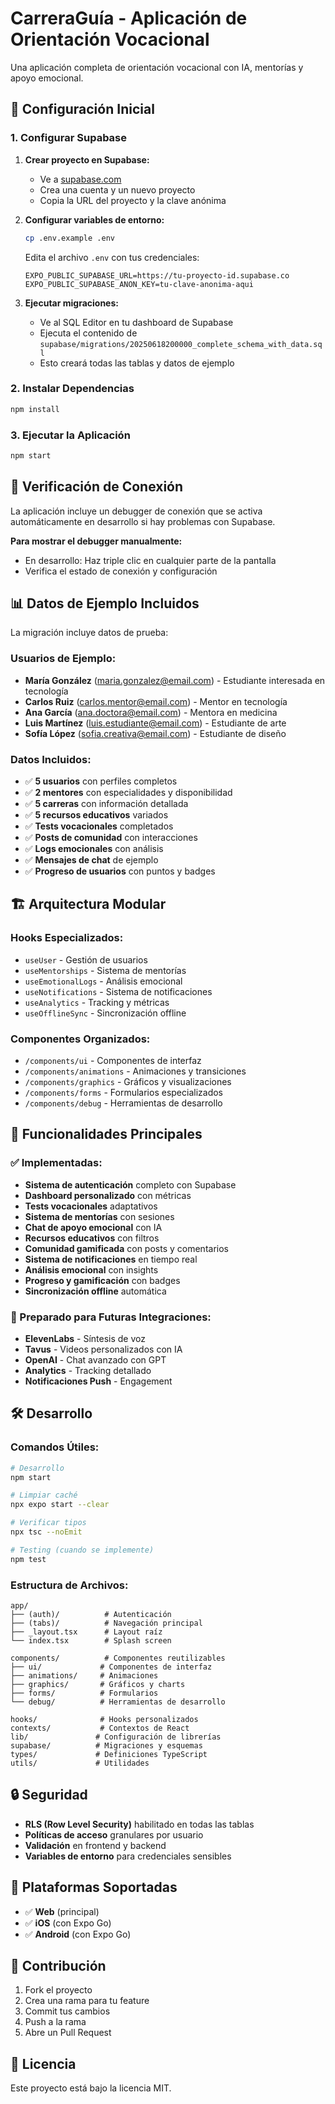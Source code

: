 # CarreraGuía - Aplicación de Orientación Vocacional

Una aplicación completa de orientación vocacional con IA, mentorías y apoyo emocional.

## 🚀 Configuración Inicial

### 1. Configurar Supabase

1. **Crear proyecto en Supabase:**
   - Ve a [supabase.com](https://supabase.com)
   - Crea una cuenta y un nuevo proyecto
   - Copia la URL del proyecto y la clave anónima

2. **Configurar variables de entorno:**
   ```bash
   cp .env.example .env
   ```
   
   Edita el archivo `.env` con tus credenciales:
   ```env
   EXPO_PUBLIC_SUPABASE_URL=https://tu-proyecto-id.supabase.co
   EXPO_PUBLIC_SUPABASE_ANON_KEY=tu-clave-anonima-aqui
   ```

3. **Ejecutar migraciones:**
   - Ve al SQL Editor en tu dashboard de Supabase
   - Ejecuta el contenido de `supabase/migrations/20250618200000_complete_schema_with_data.sql`
   - Esto creará todas las tablas y datos de ejemplo

### 2. Instalar Dependencias

```bash
npm install
```

### 3. Ejecutar la Aplicación

```bash
npm start
```

## 🔧 Verificación de Conexión

La aplicación incluye un debugger de conexión que se activa automáticamente en desarrollo si hay problemas con Supabase.

**Para mostrar el debugger manualmente:**
- En desarrollo: Haz triple clic en cualquier parte de la pantalla
- Verifica el estado de conexión y configuración

## 📊 Datos de Ejemplo Incluidos

La migración incluye datos de prueba:

### Usuarios de Ejemplo:
- **María González** (maria.gonzalez@email.com) - Estudiante interesada en tecnología
- **Carlos Ruiz** (carlos.mentor@email.com) - Mentor en tecnología
- **Ana García** (ana.doctora@email.com) - Mentora en medicina
- **Luis Martínez** (luis.estudiante@email.com) - Estudiante de arte
- **Sofía López** (sofia.creativa@email.com) - Estudiante de diseño

### Datos Incluidos:
- ✅ **5 usuarios** con perfiles completos
- ✅ **2 mentores** con especialidades y disponibilidad
- ✅ **5 carreras** con información detallada
- ✅ **5 recursos educativos** variados
- ✅ **Tests vocacionales** completados
- ✅ **Posts de comunidad** con interacciones
- ✅ **Logs emocionales** con análisis
- ✅ **Mensajes de chat** de ejemplo
- ✅ **Progreso de usuarios** con puntos y badges

## 🏗️ Arquitectura Modular

### Hooks Especializados:
- `useUser` - Gestión de usuarios
- `useMentorships` - Sistema de mentorías
- `useEmotionalLogs` - Análisis emocional
- `useNotifications` - Sistema de notificaciones
- `useAnalytics` - Tracking y métricas
- `useOfflineSync` - Sincronización offline

### Componentes Organizados:
- `/components/ui` - Componentes de interfaz
- `/components/animations` - Animaciones y transiciones
- `/components/graphics` - Gráficos y visualizaciones
- `/components/forms` - Formularios especializados
- `/components/debug` - Herramientas de desarrollo

## 🎯 Funcionalidades Principales

### ✅ Implementadas:
- **Sistema de autenticación** completo con Supabase
- **Dashboard personalizado** con métricas
- **Tests vocacionales** adaptativos
- **Sistema de mentorías** con sesiones
- **Chat de apoyo emocional** con IA
- **Recursos educativos** con filtros
- **Comunidad gamificada** con posts y comentarios
- **Sistema de notificaciones** en tiempo real
- **Análisis emocional** con insights
- **Progreso y gamificación** con badges
- **Sincronización offline** automática

### 🔮 Preparado para Futuras Integraciones:
- **ElevenLabs** - Síntesis de voz
- **Tavus** - Videos personalizados con IA
- **OpenAI** - Chat avanzado con GPT
- **Analytics** - Tracking detallado
- **Notificaciones Push** - Engagement

## 🛠️ Desarrollo

### Comandos Útiles:
```bash
# Desarrollo
npm start

# Limpiar caché
npx expo start --clear

# Verificar tipos
npx tsc --noEmit

# Testing (cuando se implemente)
npm test
```

### Estructura de Archivos:
```
app/
├── (auth)/          # Autenticación
├── (tabs)/          # Navegación principal
├── _layout.tsx      # Layout raíz
└── index.tsx        # Splash screen

components/          # Componentes reutilizables
├── ui/             # Componentes de interfaz
├── animations/     # Animaciones
├── graphics/       # Gráficos y charts
├── forms/          # Formularios
└── debug/          # Herramientas de desarrollo

hooks/              # Hooks personalizados
contexts/           # Contextos de React
lib/               # Configuración de librerías
supabase/          # Migraciones y esquemas
types/             # Definiciones TypeScript
utils/             # Utilidades
```

## 🔒 Seguridad

- **RLS (Row Level Security)** habilitado en todas las tablas
- **Políticas de acceso** granulares por usuario
- **Validación** en frontend y backend
- **Variables de entorno** para credenciales sensibles

## 📱 Plataformas Soportadas

- ✅ **Web** (principal)
- ✅ **iOS** (con Expo Go)
- ✅ **Android** (con Expo Go)

## 🤝 Contribución

1. Fork el proyecto
2. Crea una rama para tu feature
3. Commit tus cambios
4. Push a la rama
5. Abre un Pull Request

## 📄 Licencia

Este proyecto está bajo la licencia MIT.